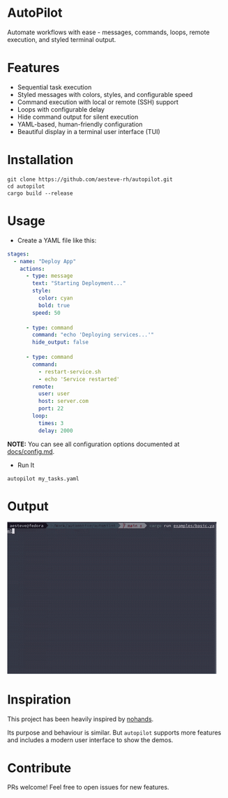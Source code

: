 <!--
SPDX-FileCopyrightText: 2025 Albert Esteve <aesteve@redhat.com>

SPDX-License-Identifier: GPL-3.0-or-later
-->

# AutoPilot

Automate workflows with ease - messages, commands, loops, remote execution,
and styled terminal output.


# Features
- Sequential task execution
- Styled messages with colors, styles, and configurable speed
- Command execution with local or remote (SSH) support
- Loops with configurable delay
- Hide command output for silent execution
- YAML-based, human-friendly configuration
- Beautiful display in a terminal user interface (TUI)

# Installation

```terminal
git clone https://github.com/aesteve-rh/autopilot.git
cd autopilot
cargo build --release
```

# Usage

- Create a YAML file like this:

```yaml
stages:
  - name: "Deploy App"
    actions:
      - type: message
        text: "Starting Deployment..."
        style:
          color: cyan
          bold: true
        speed: 50

      - type: command
        command: "echo 'Deploying services...'"
        hide_output: false

      - type: command
        command:
          - restart-service.sh
          - echo 'Service restarted'
        remote:
          user: user
          host: server.com
          port: 22
        loop:
          times: 3
          delay: 2000
```

**NOTE:** You can see all configuration options documented at [docs/config.md](docs/config.md).

- Run It

```console
autopilot my_tasks.yaml
```

# Output

![](demo.gif)

# Inspiration

This project has been heavily inspired by [nohands](https://github.com/nirs/nohands).

Its purpose and behaviour is similar. But `autopilot` supports more features and
includes a modern user interface to show the demos.

# Contribute

PRs welcome! Feel free to open issues for new features.
